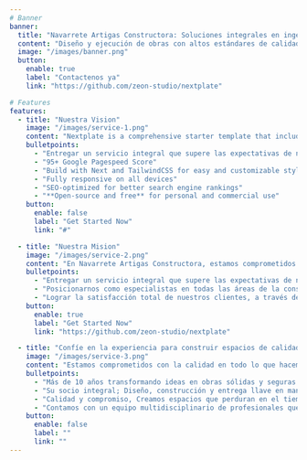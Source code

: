 ```yaml
---
# Banner
banner:
  title: "Navarrete Artigas Constructora: Soluciones integrales en ingeniería, arquitectura y ejecución de obras."
  content: "Diseño y ejecución de obras con altos estándares de calidad, seguridad y eficiencia. Un equipo profesional altamente calificado y comprometido con sus clientes."
  image: "/images/banner.png"
  button:
    enable: true
    label: "Contactenos ya"
    link: "https://github.com/zeon-studio/nextplate"

# Features
features:
  - title: "Nuestra Vision"
    image: "/images/service-1.png"
    content: "Nextplate is a comprehensive starter template that includes everything you need to get started with your Next project. What's Included in Nextplate"
    bulletpoints:
      - "Entregar un servicio integral que supere las expectativas de nuestros clientes"
      - "95+ Google Pagespeed Score"
      - "Build with Next and TailwindCSS for easy and customizable styling"
      - "Fully responsive on all devices"
      - "SEO-optimized for better search engine rankings"
      - "**Open-source and free** for personal and commercial use"
    button:
      enable: false
      label: "Get Started Now"
      link: "#"

  - title: "Nuestra Mision"
    image: "/images/service-2.png"
    content: "En Navarrete Artigas Constructora, estamos comprometidos con la construcción de un futuro mejor para nuestros clientes, colaboradores y la comunidad."
    bulletpoints:
      - "Entregar un servicio integral que supere las expectativas de nuestros clientes."
      - "Posicionarnos como especialistas en todas las áreas de la construcción"
      - "Lograr la satisfacción total de nuestros clientes, a través de la entrega de proyectos de alta calidad"
    button:
      enable: true
      label: "Get Started Now"
      link: "https://github.com/zeon-studio/nextplate"

  - title: "Confíe en la experiencia para construir espacios de calidad."
    image: "/images/service-3.png"
    content: "Estamos comprometidos con la calidad en todo lo que hacemos. Nos aseguramos de que tu proyecto se ejecute de acuerdo a los más altos estándares de calidad y seguridad."
    bulletpoints:
      - "Más de 10 años transformando ideas en obras sólidas y seguras."
      - "Su socio integral; Diseño, construcción y entrega llave en mano."
      - "Calidad y compromiso, Creamos espacios que perduran en el tiempo."
      - "Contamos con un equipo multidisciplinario de profesionales que puede cubrir todas las necesidades de tu proyecto."
    button:
      enable: false
      label: ""
      link: ""
---
```

